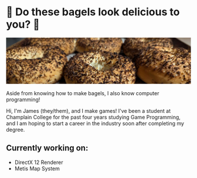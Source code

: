 # 🥯 Do these bagels look delicious to you? 🥯

![alt text](https://github.com/jamesmckibbin/jamesmckibbin/blob/main/bagels.jpg?raw=true)

Aside from knowing how to make bagels, I also know computer programming!

Hi, I'm James (they/them), and I make games! I've been a student at Champlain College for the past four years studying Game Programming, and I am hoping to start a career in the industry soon after completing my degree.

## Currently working on: 
  - DirectX 12 Renderer
  - Metis Map System
